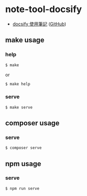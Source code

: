 
# note-tool-docsify

* [docsify 使用筆記](https://foreachsam.github.io/note-tool-docsify/) ([GitHub](https://github.com/foreachsam/note-tool-docsify))

## make usage

### help

``` sh
$ make
```

or

``` sh
$ make help
```

### serve

``` sh
$ make serve
```


## composer usage

### serve

``` sh
$ composer serve
```


## npm usage

### serve

``` sh
$ npm run serve
```
